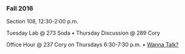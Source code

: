 ### Fall 2016
Section 108, 12:30-2:00 p.m.

Tuesday Lab @ 273 Soda • Thursday Discussion @ 289 Cory

Office Hour @ 237 Cory on Thursdays 6:30-7:30 p.m. • <a href="#appt" id="appointment">Wanna Talk?</a>
